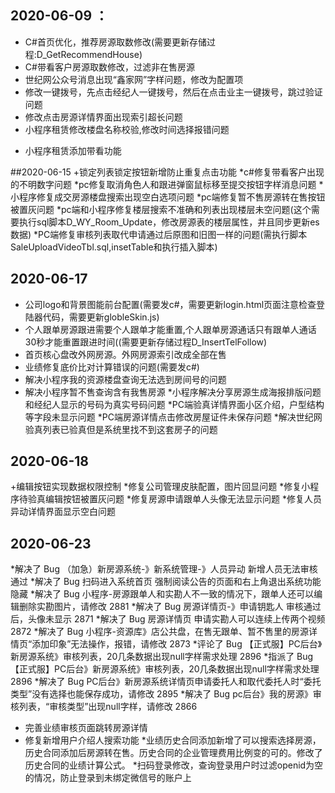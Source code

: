 <!--更新记录-->
## 2020-06-09 ：
 * C#首页优化，推荐房源取数修改(需要更新存储过程:D_GetRecommendHouse)
 * C#带看客户房源取数修改，过滤非在售房源
 * 世纪网公众号消息出现“鑫家网”字样问题，修改为配置项
 * 修改一键拨号，先点击经纪人一键拨号，然后在点击业主一键拨号，跳过验证问题
 * 修改点击房源详情界面出现索引超长问题
 * 小程序租赁修改楼盘名称校验,修改时间选择报错问题
 + 小程序租赁添加带看功能
 
 ##2020-06-15
  +锁定列表锁定按钮新增防止重复点击功能
  *c#修复带看客户出现的不明数字问题
  *pc修复取消角色人和跟进弹窗鼠标移至提交按钮字样消息问题
  *小程序修复成交房源楼盘搜索出现空白选项问题
  *pc端修复暂不售房源转在售按钮被置灰问题
  *pc端和小程序修复楼层搜索不准确和列表出现楼层未空问题(这个需要执行sql脚本D_WY_Room_Update，修改房源表的楼层属性，并且同步更新es数据)
  *PC端修复审核列表取代申请通过后原图和旧图一样的问题(需执行脚本SaleUploadVideoTbl.sql,insetTable和执行插入脚本)
  
## 2020-06-17
* 公司logo和背景图能前台配置(需要发c#，需要更新login.html页面注意检查登陆器代码，需要更新globleSkin.js)
* 个人跟单房源跟进需要个人跟单才能重置,个人跟单房源通话只有跟单人通话30秒才能重置跟进时间((需要更新存储过程D_InsertTelFollow)
* 首页核心盘改外网房源。外网房源索引改成全部在售
* 业绩修复底价比对计算错误的问题(需要发c#)
* 解决小程序我的资源楼盘查询无法选到房间号的问题
* 解决小程序暂不售查询含有我售房源
*小程序解决分享房源生成海报排版问题和经纪人显示的号码为真实号码问题
*PC端验真详情界面小区介绍，户型结构等字段未显示问题
*PC端房源详情点击修改房屋证件未保存问题
*解决世纪网验真列表已验真但是系统里找不到这套房子的问题

##  2020-06-18
+编辑按钮实现数据权限控制
*修复公司管理皮肤配置，图片回显问题
*修复小程序待验真编辑按钮被置灰问题
*修复房源申请跟单人头像无法显示问题
*修复人员异动详情界面显示空白问题

## 2020-06-23
*解决了 Bug （加急）新房源系统-》新系统管理-》人员异动 新增人员无法审核通过 
*解决了 Bug 扫码进入系统首页 强制阅读公告的页面和右上角退出系统功能隐藏 
*解决了 Bug 小程序-房源跟单人和实勘人不一致的情况下，跟单人还可以编辑删除实勘图片，请修改 2881
*解决了 Bug 房源详情页-》申请钥匙人 审核通过后，头像未显示 2871
*解决了 Bug 房源详情页 申请实勘人可以连续上传两个视频 2872
*解决了 Bug 小程序-资源库》店公共盘，在售无跟单、暂不售里的房源详情页“添加印象”无法操作，报错，请修改 2873
*评论了 Bug 【正式服】PC后台》新房源系统》审核列表，20几条数据出现null字样需求处理 2896
*指派了 Bug 【正式服】PC后台》新房源系统》审核列表，20几条数据出现null字样需求处理 2896
*解决了 Bug PC后台》新房源系统详情页申请委托人和取代委托人时“委托类型”没有选择也能保存成功，请修改 2895
*解决了 Bug pc后台》我的房源》审核列表，“审核类型”出现null字样，请修改 2866
* 完善业绩审核页面跳转房源详情
* 修复新增用户介绍人搜索功能
*业绩历史合同添加新增了可以搜索选择房源，历史合同添加后房源转在售。历史合同的企业管理费用比例变的可的。修改了历史合同的业绩计算公式。
*扫码登录修改，查询登录用户时过滤openid为空的情况，防止登录到未绑定微信号的账户上
